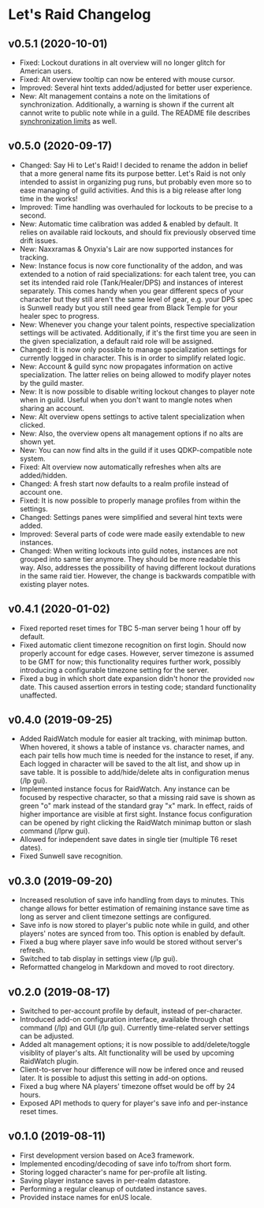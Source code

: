 # Let's Raid Changelog

## v0.5.1 (2020-10-01)

- Fixed: Lockout durations in alt overview will no longer glitch for American users.
- Fixed: Alt overview tooltip can now be entered with mouse cursor.
- Improved: Several hint texts added/adjusted for better user experience.
- New: Alt management contains a note on the limitations of synchronization.
  Additionally, a warning is shown if the current alt cannot write to public
  note while in a guild. The README file describes [synchronization limits](https://github.com/SiarkowyMods/LetsRaid#note-on-synchronization) as well.

## v0.5.0 (2020-09-17)

- Changed: Say Hi to Let's Raid! I decided to rename the addon in belief that
  a more general name fits its purpose better. Let's Raid is not only intended
  to assist in organizing pug runs, but probably even more so to ease managing
  of guild activities. And this is a big release after long time in the works!
- Improved: Time handling was overhauled for lockouts to be precise to a second.
- New: Automatic time calibration was added & enabled by default. It relies on
  available raid lockouts, and should fix previously observed time drift issues.
- New: Naxxramas & Onyxia's Lair are now supported instances for tracking.
- New: Instance focus is now core functionality of the addon, and was extended
  to a notion of raid specializations: for each talent tree, you can set its
  intended raid role (Tank/Healer/DPS) and instances of interest separately.
  This comes handy when you gear different specs of your character but they
  still aren't the same level of gear, e.g. your DPS spec is Sunwell ready but
  you still need gear from Black Temple for your healer spec to progress.
- New: Whenever you change your talent points, respective specialization
  settings will be activated. Additionally, if it's the first time you are
  seen in the given specialization, a default raid role will be assigned.
- Changed: It is now only possible to manage specialization settings for
  currently logged in character. This is in order to simplify related logic.
- New: Account & guild sync now propagates information on active specialization.
  The latter relies on being allowed to modify player notes by the guild master.
- New: It is now possible to disable writing lockout changes to player note when
  in guild. Useful when you don't want to mangle notes when sharing an account.
- New: Alt overview opens settings to active talent specialization when clicked.
- New: Also, the overview opens alt management options if no alts are shown yet.
- New: You can now find alts in the guild if it uses QDKP-compatible note system.
- Fixed: Alt overview now automatically refreshes when alts are added/hidden.
- Changed: A fresh start now defaults to a realm profile instead of account one.
- Fixed: It is now possible to properly manage profiles from within the settings.
- Changed: Settings panes were simplified and several hint texts were added.
- Improved: Several parts of code were made easily extendable to new instances.
- Changed: When writing lockouts into guild notes, instances are not grouped
  into same tier anymore. They should be more readable this way. Also, addresses
  the possibility of having different lockout durations in the same raid tier.
  However, the change is backwards compatible with existing player notes.

## v0.4.1 (2020-01-02)

- Fixed reported reset times for TBC 5-man server being 1 hour off by default.
- Fixed automatic client timezone recognition on first login. Should now properly
  account for edge cases. However, server timezone is assumed to be GMT for now;
  this functionality requires further work, possibly introducing a configurable
  timezone setting for the server.
- Fixed a bug in which short date expansion didn't honor the provided `now` date.
  This caused assertion errors in testing code; standard functionality unaffected.

## v0.4.0 (2019-09-25)

- Added RaidWatch module for easier alt tracking, with minimap button. When
  hovered, it shows a table of instance vs. character names, and each pair
  tells how much time is needed for the instance to reset, if any. Each logged
  in character will be saved to the alt list, and show up in save table. It is
  possible to add/hide/delete alts in configuration menus (/lp gui).
- Implemented instance focus for RaidWatch. Any instance can be focused by
  respective character, so that a missing raid save is shown as green "o" mark
  instead of the standard gray "x" mark. In effect, raids of higher importance
  are visible at first sight. Instance focus configuration can be opened by
  right clicking the RaidWatch minimap button or slash command (/lprw gui).
- Allowed for independent save dates in single tier (multiple T6 reset dates).
- Fixed Sunwell save recognition.

## v0.3.0 (2019-09-20)

- Increased resolution of save info handling from days to minutes. This change
  allows for better estimation of remaining instance save time as long as server
  and client timezone settings are configured.
- Save info is now stored to player's public note while in guild, and other
  players' notes are synced from too. This option is enabled by default.
- Fixed a bug where player save info would be stored without server's refresh.
- Switched to tab display in settings view (/lp gui).
- Reformatted changelog in Markdown and moved to root directory.

## v0.2.0 (2019-08-17)

- Switched to per-account profile by default, instead of per-character.
- Introduced add-on configuration interface, available through chat command (/lp)
  and GUI (/lp gui). Currently time-related server settings can be adjusted.
- Added alt management options; it is now possible to add/delete/toggle visiblity
  of player's alts. Alt functionality will be used by upcoming RaidWatch plugin.
- Client-to-server hour difference will now be infered once and reused later.
  It is possible to adjust this setting in add-on options.
- Fixed a bug where NA players' timezone offset would be off by 24 hours.
- Exposed API methods to query for player's save info and per-instance reset times.

## v0.1.0 (2019-08-11)

- First development version based on Ace3 framework.
- Implemented encoding/decoding of save info to/from short form.
- Storing logged character's name for per-profile alt listing.
- Saving player instance saves in per-realm datastore.
- Performing a regular cleanup of outdated instance saves.
- Provided instace names for enUS locale.
